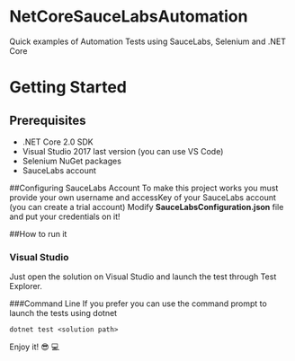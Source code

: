 # NetCoreSauceLabsAutomation
Quick examples of Automation Tests using SauceLabs, Selenium and .NET Core

# Getting Started
## Prerequisites
- .NET Core 2.0 SDK
- Visual Studio 2017 last version (you can use VS Code) 
- Selenium NuGet packages
- SauceLabs account

##Configuring SauceLabs Account
To make this project works you must provide your own username and accessKey of your SauceLabs account (you can create a trial account)
Modify **SauceLabsConfiguration.json** file and put your credentials on it!

##How to run it
### Visual Studio
Just open the solution on Visual Studio and launch the test through Test Explorer.

###Command Line
If you prefer you can use the command prompt to launch the tests using dotnet
```
dotnet test <solution path>
```

Enjoy it! :sunglasses: :computer: